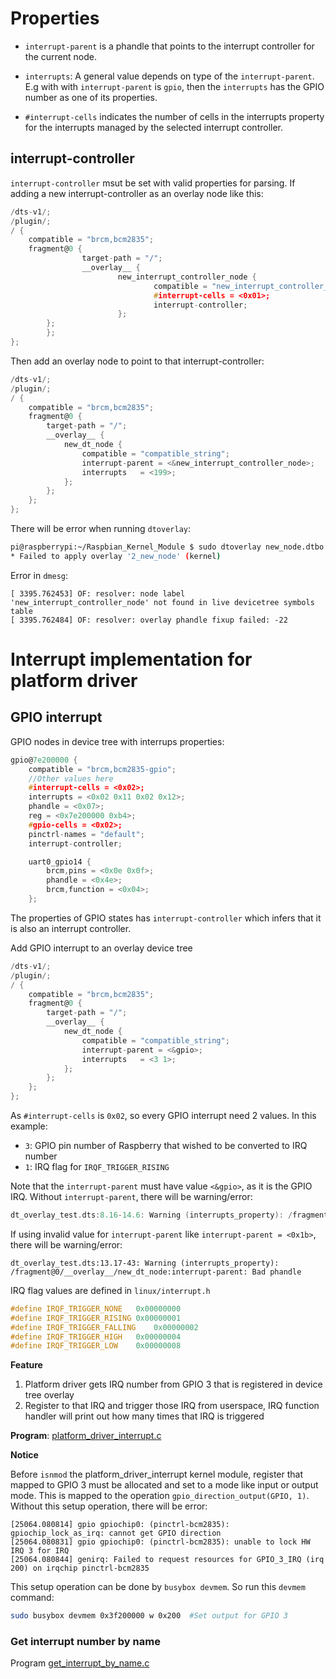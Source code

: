 # Properties

* ``interrupt-parent`` is a phandle that points to the interrupt controller for the current node.
* ``interrupts``: A general value depends on type of the ``interrupt-parent``. E.g with with ``interrupt-parent`` is ``gpio``, then the ``interrupts`` has the GPIO number as one of its properties.

* ``#interrupt-cells`` indicates the number of cells in the interrupts property for the interrupts managed by the
selected interrupt controller.

## interrupt-controller

``interrupt-controller`` msut be set with valid properties for parsing. If adding a new interrupt-controller as an overlay node like this:

```c
/dts-v1/;
/plugin/;
/ {
    compatible = "brcm,bcm2835";
    fragment@0 {
                target-path = "/";
                __overlay__ {
                        new_interrupt_controller_node {
                                compatible = "new_interrupt_controller_node";
                                #interrupt-cells = <0x01>;
                                interrupt-controller;
                        };
        };
        };
};
```

Then add an overlay node to point to that interrupt-controller:

```c
/dts-v1/;
/plugin/;
/ {
	compatible = "brcm,bcm2835";
	fragment@0 {
        target-path = "/";
		__overlay__ {
			new_dt_node {
				compatible = "compatible_string";
                interrupt-parent = <&new_interrupt_controller_node>;
                interrupts   = <199>;
			};
		};
	};
};
```

There will be error when running ``dtoverlay``:

```sh
pi@raspberrypi:~/Raspbian_Kernel_Module $ sudo dtoverlay new_node.dtbo
* Failed to apply overlay '2_new_node' (kernel)
```

Error in ``dmesg``:

```
[ 3395.762453] OF: resolver: node label 'new_interrupt_controller_node' not found in live devicetree symbols table
[ 3395.762484] OF: resolver: overlay phandle fixup failed: -22
```

# Interrupt implementation for platform driver

## GPIO interrupt

GPIO nodes in device tree with interrups properties:

```c
gpio@7e200000 {
	compatible = "brcm,bcm2835-gpio";
	//Other values here
	#interrupt-cells = <0x02>;
	interrupts = <0x02 0x11 0x02 0x12>;
	phandle = <0x07>;
	reg = <0x7e200000 0xb4>;
	#gpio-cells = <0x02>;
	pinctrl-names = "default";
	interrupt-controller;

	uart0_gpio14 {
		brcm,pins = <0x0e 0x0f>;
		phandle = <0x4e>;
		brcm,function = <0x04>;
	};

```

The properties of GPIO states has ``interrupt-controller`` which infers that it is also an interrupt controller.

Add GPIO interrupt to an overlay device tree

```c
/dts-v1/;
/plugin/;
/ {
	compatible = "brcm,bcm2835";
	fragment@0 {
        target-path = "/";
		__overlay__ {
			new_dt_node {
				compatible = "compatible_string";
                interrupt-parent = <&gpio>;
                interrupts   = <3 1>;
			};
		};
	};
};
```

As ``#interrupt-cells`` is ``0x02``, so every GPIO interrupt need 2 values. In this example:

* ``3``: GPIO pin number of Raspberry that wished to be converted to IRQ number
* ``1``: IRQ flag for ``IRQF_TRIGGER_RISING``

Note that the ``interrupt-parent`` must have value ``<&gpio>``, as it is the GPIO IRQ. Without ``interrupt-parent``, there will be warning/error:

```c
dt_overlay_test.dts:8.16-14.6: Warning (interrupts_property): /fragment@0/__overlay__/new_dt_node: Missing interrupt-parent
```

If using invalid value for ``interrupt-parent`` like ``interrupt-parent = <0x1b>``, there will be warning/error:

```
dt_overlay_test.dts:13.17-43: Warning (interrupts_property): /fragment@0/__overlay__/new_dt_node:interrupt-parent: Bad phandle
```

IRQ flag values are defined in ``linux/interrupt.h``

```c
#define IRQF_TRIGGER_NONE	0x00000000
#define IRQF_TRIGGER_RISING	0x00000001
#define IRQF_TRIGGER_FALLING	0x00000002
#define IRQF_TRIGGER_HIGH	0x00000004
#define IRQF_TRIGGER_LOW	0x00000008
```

**Feature**

1. Platform driver gets IRQ number from GPIO 3 that is registered in device tree overlay
2. Register to that IRQ and trigger those IRQ from userspace, IRQ function handler will print out how many times that IRQ is triggered

**Program**: [platform_driver_interrupt.c](platform_driver_interrupt.c)

**Notice**

Before ``isnmod`` the platform_driver_interrupt kernel module, register that mapped to GPIO 3 must be allocated and set to a mode like input or output mode. This is mapped to the operation ``gpio_direction_output(GPIO, 1)``. Without this setup operation, there will be error:

```
[25064.080814] gpio gpiochip0: (pinctrl-bcm2835): gpiochip_lock_as_irq: cannot get GPIO direction
[25064.080831] gpio gpiochip0: (pinctrl-bcm2835): unable to lock HW IRQ 3 for IRQ
[25064.080844] genirq: Failed to request resources for GPIO_3_IRQ (irq 200) on irqchip pinctrl-bcm2835
```

This setup operation can be done by ``busybox devmem``. So run this ``devmem`` command:

```sh
sudo busybox devmem 0x3f200000 w 0x200 	#Set output for GPIO 3
```

### Get interrupt number by name

Program [get_interrupt_by_name.c](get_interrupt_by_name.c)
